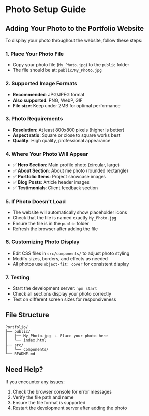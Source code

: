 # Photo Setup Guide

## Adding Your Photo to the Portfolio Website

To display your photo throughout the website, follow these steps:

### 1. Place Your Photo File
- Copy your photo file (`My_Photo.jpg`) to the `public` folder
- The file should be at: `public/My_Photo.jpg`

### 2. Supported Image Formats
- **Recommended**: JPG/JPEG format
- **Also supported**: PNG, WebP, GIF
- **File size**: Keep under 2MB for optimal performance

### 3. Photo Requirements
- **Resolution**: At least 800x800 pixels (higher is better)
- **Aspect ratio**: Square or close to square works best
- **Quality**: High quality, professional appearance

### 4. Where Your Photo Will Appear
- ✅ **Hero Section**: Main profile photo (circular, large)
- ✅ **About Section**: About me photo (rounded rectangle)
- ✅ **Portfolio Items**: Project showcase images
- ✅ **Blog Posts**: Article header images
- ✅ **Testimonials**: Client feedback section

### 5. If Photo Doesn't Load
- The website will automatically show placeholder icons
- Check that the file is named exactly `My_Photo.jpg`
- Ensure the file is in the `public` folder
- Refresh the browser after adding the file

### 6. Customizing Photo Display
- Edit CSS files in `src/components/` to adjust photo styling
- Modify sizes, borders, and effects as needed
- All photos use `object-fit: cover` for consistent display

### 7. Testing
- Start the development server: `npm start`
- Check all sections display your photo correctly
- Test on different screen sizes for responsiveness

## File Structure
```
Portfolio/
├── public/
│   ├── My_Photo.jpg  ← Place your photo here
│   └── index.html
├── src/
│   └── components/
└── README.md
```

## Need Help?
If you encounter any issues:
1. Check the browser console for error messages
2. Verify the file path and name
3. Ensure the file format is supported
4. Restart the development server after adding the photo
